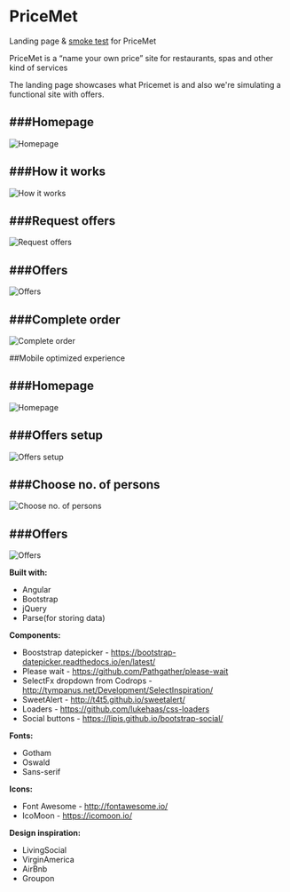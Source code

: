 # PriceMet
Landing page & [smoke test](http://www.inc.com/ilya-pozin/how-to-validate-your-start-up-idea.html) for PriceMet

PriceMet is a “name your own price” site for restaurants, spas and other kind of services

The landing page showcases what Pricemet is and also we're simulating a functional site with offers.

###Homepage
---
![Homepage](screenshots/home.JPG?raw=true "Homepage")


###How it works
---
![How it works](screenshots/howitworks.JPG?raw=true "How it works")


###Request offers
---
![Request offers](screenshots/requestoffers.JPG?raw=true "Request offers")


###Offers
---
![Offers](screenshots/offers.JPG?raw=true "Offers")


###Complete order
---
![Complete order](screenshots/completeorder.JPG?raw=true "Complete order")

##Mobile optimized experience 

###Homepage
---
![Homepage](screenshots/homemobilerestaurants.JPG?raw=true "Homepage")

###Offers setup
---
![Offers setup](screenshots/receiveoffers.JPG?raw=true "Offers setup")

###Choose no. of persons
---
![Choose no. of persons](screenshots/choosenoofpersons.JPG?raw=true "Choose no. of persons")

###Offers
---
![Offers](screenshots/mobileoffers.JPG?raw=true "Offers")


**Built with:**
 - Angular
 - Bootstrap
 - jQuery
 - Parse(for storing data)
 
**Components:**
 - Booststrap datepicker - https://bootstrap-datepicker.readthedocs.io/en/latest/
 - Please wait - https://github.com/Pathgather/please-wait
 - SelectFx dropdown from Codrops - http://tympanus.net/Development/SelectInspiration/
 - SweetAlert - http://t4t5.github.io/sweetalert/
 - Loaders - https://github.com/lukehaas/css-loaders
 - Social buttons - https://lipis.github.io/bootstrap-social/

**Fonts:**
 - Gotham
 - Oswald
 - Sans-serif

**Icons:**
 - Font Awesome - http://fontawesome.io/
 - IcoMoon - https://icomoon.io/

**Design inspiration:**
 - LivingSocial
 - VirginAmerica
 - AirBnb
 - Groupon
 

